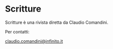 # Scritture

Scritture &egrave;  una rivista diretta da Claudio Comandini.



Per contatti:

claudio.comandini@infinito.it




